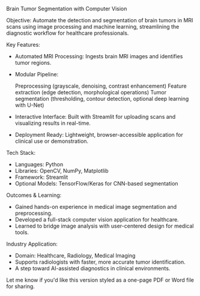 Brain Tumor Segmentation with Computer Vision

Objective:
Automate the detection and segmentation of brain tumors in MRI scans using image processing and machine learning, streamlining the diagnostic workflow for healthcare professionals.

Key Features:

* Automated MRI Processing: Ingests brain MRI images and identifies tumor regions.
* Modular Pipeline:

   Preprocessing (grayscale, denoising, contrast enhancement)
   Feature extraction (edge detection, morphological operations)
   Tumor segmentation (thresholding, contour detection, optional deep learning with U-Net)
* Interactive Interface: Built with Streamlit for uploading scans and visualizing results in real-time.
* Deployment Ready: Lightweight, browser-accessible application for clinical use or demonstration.

Tech Stack:

* Languages: Python
* Libraries: OpenCV, NumPy, Matplotlib
* Framework: Streamlit
* Optional Models: TensorFlow/Keras for CNN-based segmentation

Outcomes & Learning:

* Gained hands-on experience in medical image segmentation and preprocessing.
* Developed a full-stack computer vision application for healthcare.
* Learned to bridge image analysis with user-centered design for medical tools.

Industry Application:

* Domain: Healthcare, Radiology, Medical Imaging
* Supports radiologists with faster, more accurate tumor identification.
* A step toward AI-assisted diagnostics in clinical environments.


Let me know if you'd like this version styled as a one-page PDF or Word file for sharing.
